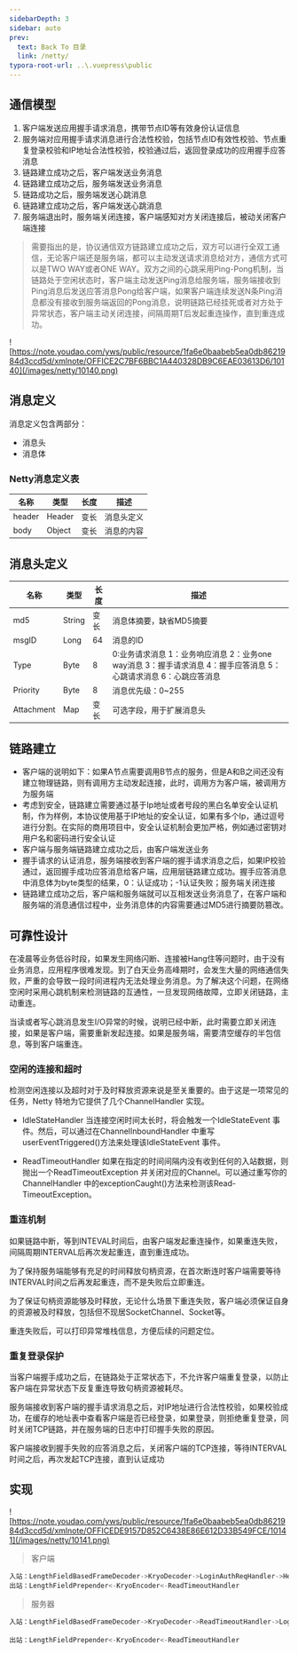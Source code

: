 ```yaml
---
sidebarDepth: 3
sidebar: auto
prev:
  text: Back To 目录
  link: /netty/
typora-root-url: ..\.vuepress\public
---
```


## 通信模型

1. 客户端发送应用握手请求消息，携带节点ID等有效身份认证信息
2. 服务端对应用握手请求消息进行合法性校验，包括节点ID有效性校验、节点重复登录校验和IP地址合法性校验，校验通过后，返回登录成功的应用握手应答消息
3. 链路建立成功之后，客户端发送业务消息
4. 链路建立成功之后，服务端发送业务消息
5. 链路成功之后，服务端发送心跳消息
6. 链路建立成功之后，客户端发送心跳消息
7. 服务端退出时，服务端关闭连接，客户端感知对方关闭连接后，被动关闭客户端连接

> 需要指出的是，协议通信双方链路建立成功之后，双方可以进行全双工通信，无论客户端还是服务端，都可以主动发送请求消息给对方，通信方式可以是TWO WAY或者ONE WAY。双方之间的心跳采用Ping-Pong机制，当链路处于空闲状态时，客户端主动发送Ping消息给服务端，服务端接收到Ping消息后发送应答消息Pong给客户端，如果客户端连续发送N条Ping消息都没有接收到服务端返回的Pong消息，说明链路已经挂死或者对方处于异常状态，客户端主动关闭连接，间隔周期T后发起重连操作，直到重连成功。



![https://note.youdao.com/yws/public/resource/1fa6e0baabeb5ea0db8621984d3ccd5d/xmlnote/OFFICE2C7BF6BBC1A440328DB9C6EAE03613D6/10140](/images/netty/10140.png)





## 消息定义

消息定义包含两部分：

- 消息头
- 消息体





### **Netty消息定义表**

| **名称** | **类型** | **长度** | **描述**   |
| -------- | -------- | -------- | ---------- |
| header   | Header   | 变长     | 消息头定义 |
| body     | Object   | 变长     | 消息的内容 |



## **消息头定义**

| **名称**   | **类型** | **长度** | **描述**                                                     |
| ---------- | -------- | -------- | ------------------------------------------------------------ |
| md5        | String   | 变长     | 消息体摘要，缺省MD5摘要                                      |
| msgID      | Long     | 64       | 消息的ID                                                     |
| Type       | Byte     | 8        | 0:业务请求消息	1：业务响应消息	2：业务one way消息	3：握手请求消息	4：握手应答消息	5：心跳请求消息	6：心跳应答消息 |
| Priority   | Byte     | 8        | 消息优先级：0~255                                            |
| Attachment | Map      | 变长     | 可选字段，用于扩展消息头                                     |



## 链路建立



- 客户端的说明如下：如果A节点需要调用B节点的服务，但是A和B之间还没有建立物理链路，则有调用方主动发起连接，此时，调用方为客户端，被调用方为服务端
- 考虑到安全，链路建立需要通过基于Ip地址或者号段的黑白名单安全认证机制，作为样例，本协议使用基于IP地址的安全认证，如果有多个Ip，通过逗号进行分割。在实际的商用项目中，安全认证机制会更加严格，例如通过密钥对用户名和密码进行安全认证
- 客户端与服务端链路建立成功之后，由客户端发送业务
- 握手请求的认证消息，服务端接收到客户端的握手请求消息之后，如果IP校验通过，返回握手成功应答消息给客户端，应用层链路建立成功。握手应答消息中消息体为byte类型的结果，0：认证成功；-1认证失败；服务端关闭连接
- 链路建立成功之后，客户端和服务端就可以互相发送业务消息了，在客户端和服务端的消息通信过程中，业务消息体的内容需要通过MD5进行摘要防篡改。



## 可靠性设计

在凌晨等业务低谷时段，如果发生网络闪断、连接被Hang住等问题时，由于没有业务消息，应用程序很难发现。到了白天业务高峰期时，会发生大量的网络通信失败，严重的会导致一段时间进程内无法处理业务消息。为了解决这个问题，在网络空闲时采用心跳机制来检测链路的互通性，一旦发现网络故障，立即关闭链路，主动重连。

当读或者写心跳消息发生I/O异常的时候，说明已经中断，此时需要立即关闭连接，如果是客户端，需要重新发起连接。如果是服务端，需要清空缓存的半包信息，等到客户端重连。

### **空闲的连接和超时**

检测空闲连接以及超时对于及时释放资源来说是至关重要的。由于这是一项常见的任务，Netty 特地为它提供了几个ChannelHandler 实现。

- IdleStateHandler 当连接空闲时间太长时，将会触发一个IdleStateEvent 事件。然后，可以通过在ChannelInboundHandler 中重写userEventTriggered()方法来处理该IdleStateEvent 事件。

- ReadTimeoutHandler 如果在指定的时间间隔内没有收到任何的入站数据，则抛出一个ReadTimeoutException 并关闭对应的Channel。可以通过重写你的ChannelHandler 中的exceptionCaught()方法来检测该Read-TimeoutException。

### 重连机制

如果链路中断，等到INTEVAL时间后，由客户端发起重连操作，如果重连失败，间隔周期INTERVAL后再次发起重连，直到重连成功。

为了保持服务端能够有充足的时间释放句柄资源，在首次断连时客户端需要等待INTERVAL时间之后再发起重连，而不是失败后立即重连。

为了保证句柄资源能够及时释放，无论什么场景下重连失败，客户端必须保证自身的资源被及时释放，包括但不现居SocketChannel、Socket等。

重连失败后，可以打印异常堆栈信息，方便后续的问题定位。

### 重复登录保护

当客户端握手成功之后，在链路处于正常状态下，不允许客户端重复登录，以防止客户端在异常状态下反复重连导致句柄资源被耗尽。

服务端接收到客户端的握手请求消息之后，对IP地址进行合法性校验，如果校验成功，在缓存的地址表中查看客户端是否已经登录，如果登录，则拒绝重复登录，同时关闭TCP链路，并在服务端的日志中打印握手失败的原因。

客户端接收到握手失败的应答消息之后，关闭客户端的TCP连接，等待INTERVAL时间之后，再次发起TCP连接，直到认证成功



## 实现

![https://note.youdao.com/yws/public/resource/1fa6e0baabeb5ea0db8621984d3ccd5d/xmlnote/OFFICEDE9157D852C6438E86E612D33B549FCE/10141](/images/netty/10141.png)





> 客户端

```java
入站：LengthFieldBasedFrameDecoder->KryoDecoder->LoginAuthReqHandler->HearBeatReqHandler->ClientBusiHandler
出站：LengthFieldPrepender<-KryoEncoder<-ReadTimeoutHandler
```

> 服务器

```java
入站：LengthFieldBasedFrameDecoder->KryoDecoder->ReadTimeoutHandler->LoginAuthRespHandler->HeartBeatRespHandler->ServerBusiHandler
    
出站：LengthFieldPrepender<-KryoEncoder<-ReadTimeoutHandler
```


